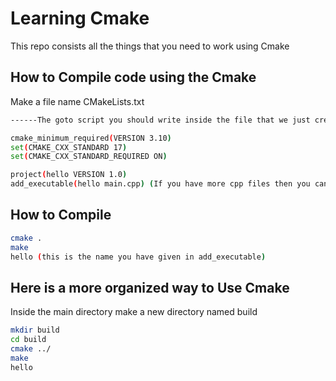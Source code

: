 
# Learning Cmake

This repo consists all the things that you need to work using Cmake



## How to Compile code using the Cmake

Make a file name CMakeLists.txt

```bash
------The goto script you should write inside the file that we just created-------

cmake_minimum_required(VERSION 3.10)
set(CMAKE_CXX_STANDARD 17)
set(CMAKE_CXX_STANDARD_REQUIRED ON)

project(hello VERSION 1.0)
add_executable(hello main.cpp) (If you have more cpp files then you can go on adding here)
```
## How to Compile

```bash
cmake .
make 
hello (this is the name you have given in add_executable)

```

## Here is a more organized way to Use Cmake

Inside the main directory make a new directory named build

```bash
mkdir build
cd build
cmake ../
make
hello
```
